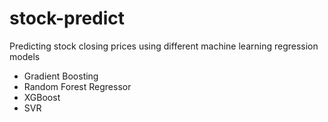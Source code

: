 # stock-predict
Predicting stock closing prices using different machine learning regression models
- Gradient Boosting
- Random Forest Regressor
- XGBoost
- SVR
